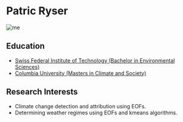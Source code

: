 # Patric Ryser


![me](https://musikplattform.ethz.ch/themes/musikplattform-website/assets/img/aboutus/board/Patric_Ryser.jpg)

## Education
- [Swiss Federal Institute of Technology (Bachelor in Environmental Sciences)](www.ethz.ch)
- [Columbia University (Masters in Climate and Society)](www.columbia.edu)

## Research Interests
- Climate change detection and attribution using EOFs.
- Determining weather regimes using EOFs and kmeans algorithms.

